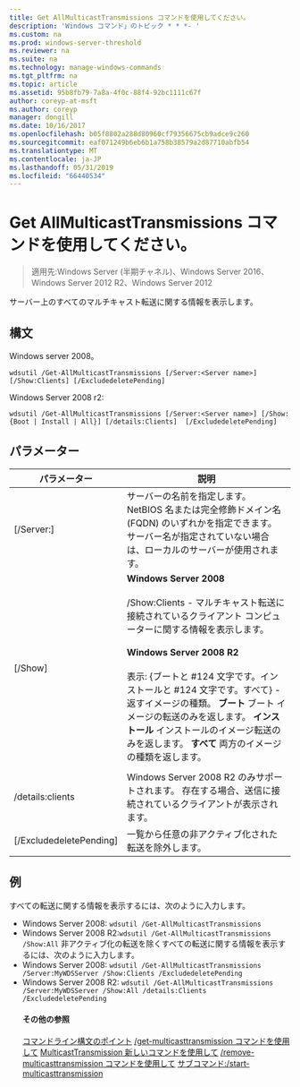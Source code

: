 ```yaml
---
title: Get AllMulticastTransmissions コマンドを使用してください。
description: 'Windows コマンド」のトピック * * *- '
ms.custom: na
ms.prod: windows-server-threshold
ms.reviewer: na
ms.suite: na
ms.technology: manage-windows-commands
ms.tgt_pltfrm: na
ms.topic: article
ms.assetid: 95b8fb79-7a8a-4f0c-88f4-92bc1111c67f
author: coreyp-at-msft
ms.author: coreyp
manager: dongill
ms.date: 10/16/2017
ms.openlocfilehash: b05f8802a288d80960cf79356675cb9adce9c260
ms.sourcegitcommit: eaf071249b6eb6b1a758b38579a2d87710abfb54
ms.translationtype: MT
ms.contentlocale: ja-JP
ms.lasthandoff: 05/31/2019
ms.locfileid: "66440534"
---
```

# <a name="using-the-get-allmulticasttransmissions-command"></a>Get AllMulticastTransmissions コマンドを使用してください。

>適用先:Windows Server (半期チャネル)、Windows Server 2016、Windows Server 2012 R2、Windows Server 2012

サーバー上のすべてのマルチキャスト転送に関する情報を表示します。
## <a name="syntax"></a>構文
Windows server 2008。
```
wdsutil /Get-AllMulticastTransmissions [/Server:<Server name>] [/Show:Clients] [/ExcludedeletePending]
```
Windows Server 2008 r2:
```
wdsutil /Get-AllMulticastTransmissions [/Server:<Server name>] [/Show:{Boot | Install | All}] [/details:Clients]  [/ExcludedeletePending]
```
## <a name="parameters"></a>パラメーター

|        パラメーター        |                                                                                                                                                                                                                                                                   説明                                                                                                                                                                                                                                                                    |
|-------------------------|--------------------------------------------------------------------------------------------------------------------------------------------------------------------------------------------------------------------------------------------------------------------------------------------------------------------------------------------------------------------------------------------------------------------------------------------------------------------------------------------------------------------------------------------------|
| [/Server:<Server name>] |                                                                                                                                                                                 サーバーの名前を指定します。 NetBIOS 名または完全修飾ドメイン名 (FQDN) のいずれかを指定できます。 サーバー名が指定されていない場合は、ローカルのサーバーが使用されます。                                                                                                                                                                                  |
|         [/Show]         | **Windows Server 2008**<br /><br />/Show:Clients - マルチキャスト転送に接続されているクライアント コンピューターに関する情報を表示します。<br /><br />**Windows Server 2008 R2**<br /><br />表示: {ブートと #124 文字です。インストールと #124 文字です。すべて} - 返すイメージの種類。                                **ブート** ブート イメージの転送のみを返します。                                  **インストール** インストールのイメージ転送のみを返します。 **すべて** 両方のイメージの種類を返します。 |
|                         |                                                                                                                                                                                                                                                                                                                                                                                                                                                                                                                                                  |
|    /details:clients     |                                                                                                                                                                                              Windows Server 2008 R2 のみサポートされます。 存在する場合、送信に接続されているクライアントが表示されます。                                                                                                                                                                                               |
| [/ExcludedeletePending] |                                                                                                                                                                                                                                              一覧から任意の非アクティブ化された転送を除外します。                                                                                                                                                                                                                                               |

## <a name="BKMK_examples"></a>例
すべての転送に関する情報を表示するには、次のように入力します。
- Windows Server 2008: `wdsutil /Get-AllMulticastTransmissions`
- Windows Server 2008 R2:`wdsutil /Get-AllMulticastTransmissions /Show:All` 非アクティブ化の転送を除くすべての転送に関する情報を表示するには、次のように入力します。
- Windows Server 2008: `wdsutil /Get-AllMulticastTransmissions /Server:MyWDSServer /Show:Clients /ExcludedeletePending`
- Windows Server 2008 R2: `wdsutil /Get-AllMulticastTransmissions /Server:MyWDSServer /Show:All /details:Clients /ExcludedeletePending`
  #### <a name="additional-references"></a>その他の参照
  [コマンドライン構文のポイント](command-line-syntax-key.md)
  [/get-multicasttransmission コマンドを使用して](using-the-get-multicasttransmission-command.md)
  [MulticastTransmission 新しいコマンドを使用して](using-the-new-multicasttransmission-command.md)
  [/remove-multicasttransmission コマンドを使用して](using-the-remove-multicasttransmission-command.md)
  [サブコマンド:/start-multicasttransmission](subcommand-start-multicasttransmission.md)
